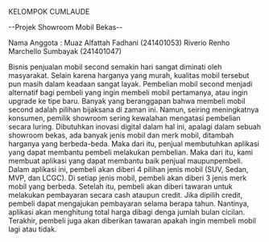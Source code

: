 KELOMPOK CUMLAUDE

--Projek Showroom Mobil Bekas--

Nama Anggota : 
Muaz Alfattah Fadhani (241401053)
Riverio Renho Marchello Sumbayak (241401047)

Bisnis penjualan mobil second semakin hari sangat diminati oleh masyarakat. Selain karena harganya yang murah, kualitas mobil tersebut pun masih dalam keadaan sangat layak. Pembelian mobil second menjadi alternatif bagi pembeli yang ingin membeli mobil pertamanya, atau ingin upgrade ke tipe baru. Banyak yang beranggapan bahwa membeli mobil second adalah pilihan bijaksana di zaman ini.
Namun, seiring meningkatnya konsumen, pemilik showroom sering kewalahan mengatasi pembelian secara luring. Dibutuhkan inovasi digital dalam hal ini, apalagi dalam sebuah showroom bekas, ada banyak jenis mobil dan merk mobil, ditambah harganya yang berbeda-beda. Maka dari itu, penjual membutuhkan aplikasi yang dapat membantu pembeli melakukan pembelian.
Maka dari itu, kami membuat aplikasi yang dapat membantu baik penjual maupunpembeli. Dalam aplikasi ini, pembeli akan diberi 4 pilihan jenis mobil (SUV, Sedan, MVP, dan LCGC). Di setiap jenis mobil, pembeli akan diberi 3 jenis merk mobil yang berbeda. Setelah itu, pembeli akan diberi tawaran untuk melakukan pembayaran secara cash ataupun credit. Jika dipilih credit, pembeli dapat mengajukan pembayaran selama berapa tahun. Nantinya, aplikasi akan menghitung total harga dibagi denga jumlah bulan cicilan. Terakhir, pembeli juga akan diberikan tawaran apakah ingin membeli mobil lagi atau tidak.

